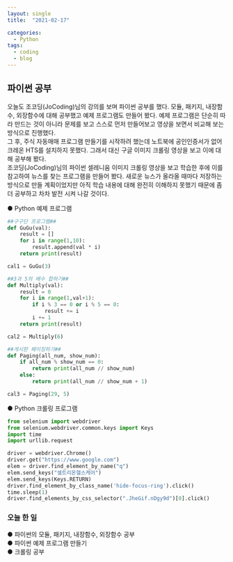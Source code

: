 ```yaml
---
layout: single
title:  "2021-02-17"

categories:
  - Python
tags:
  - coding
  - blog
---
```


## 파이썬 공부  
오늘도 조코딩(JoCoding)님의 강의를 보며 파이썬 공부를 했다. 모듈, 패키지, 내장함수, 외장함수에 대해 공부했고 예제 프로그램도 만들어 봤다. 예제 프로그램은 단순히 따라 만드는 것이 아니라 문제를 보고 스스로 먼저 만들어보고 영상을 보면서 비교해 보는 방식으로 진행했다.  
그 후, 주식 자동매매 프로그램 만들기를 시작하려 했는데 노트북에 공인인증서가 없어 크레온 HTS를 설치하지 못했다. 그래서 대신 구글 이미지 크롤링 영상을 보고 이에 대해 공부해 봤다.  
조코딩(JoCoding)님의 파이썬 셀레니움 이미지 크롤링 영상을 보고 학습한 후에 이를 참고하여 뉴스를 찾는 프로그램을 만들어 봤다.
새로운 뉴스가 올라올 때마다 저장하는 방식으로 만들 계획이었지만 아직 학습 내용에 대해 완전히 이해하지 못했기 때문에 좀 더 공부하고 차차 발전 시켜 나갈 것이다.

● Python 예제 프로그램
```python
##구구단 프로그램##
def GuGu(val):
    result = []
    for i in range(1,10):
        result.append(val * i)
    return print(result)

cal1 = GuGu(3)

##3과 5의 배수 합하기##
def Multiply(val):
    result = 0
    for i in range(1,val+1):
        if i % 3 == 0 or i % 5 == 0:
            result += i
        i += 1
    return print(result)

cal2 = Multiply(6)

##게시판 페이징하기##
def Paging(all_num, show_num):
    if all_num % show_num == 0:
        return print(all_num // show_num)
    else:
        return print(all_num // show_num + 1)

cal3 = Paging(29, 5)
```
● Python 크롤링 프로그램

```python
from selenium import webdriver
from selenium.webdriver.common.keys import Keys
import time
import urllib.request

driver = webdriver.Chrome()
driver.get("https://www.google.com")
elem = driver.find_element_by_name("q")
elem.send_keys("셀트리온헬스케어")
elem.send_keys(Keys.RETURN)
driver.find_element_by_class_name('hide-focus-ring').click()
time.sleep(1)
driver.find_elements_by_css_selector(".JheGif.nDgy9d")[0].click()
```

### 오늘 한 일  
● 파이썬의 모듈, 패키지, 내장함수, 외장함수 공부  
● 파이썬 예제 프로그램 만들기  
● 크롤링 공부
